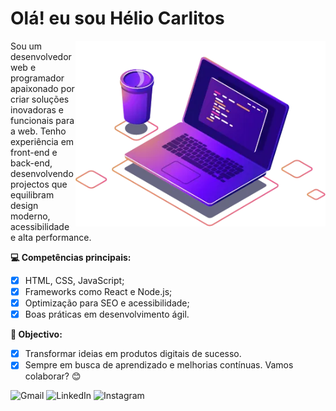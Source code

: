 # Olá! eu sou Hélio Carlitos 

<img src="../imagens/computer-illustration.webp" alt="ilustração de um computador" min-width="400px" max-width="400px" width="400px" align="right">

<p align="left"> 
  Sou um desenvolvedor web e programador apaixonado por criar soluções inovadoras e funcionais para a web. Tenho experiência em front-end e back-end, desenvolvendo projectos que equilibram design moderno, acessibilidade e alta performance.
</p>

 **💻 Competências principais:**

- [x] HTML, CSS, JavaScript;
- [x] Frameworks como React e Node.js;
- [x] Optimização para SEO e acessibilidade;
- [x] Boas práticas em desenvolvimento ágil.

**🚀 Objectivo:**

- [x] Transformar ideias em produtos digitais de sucesso.
- [x] Sempre em busca de aprendizado e melhorias contínuas. Vamos colaborar? 😊

![Gmail](https://img.shields.io/badge/Gmail-D14836?style=for-the-badge&logo=gmail&logoColor=white)
![LinkedIn](https://img.shields.io/badge/linkedin-%230077B5.svg?style=for-the-badge&logo=linkedin&logoColor=white)
![Instagram](https://img.shields.io/badge/Instagram-%23E4405F.svg?style=for-the-badge&logo=Instagram&logoColor=white)
